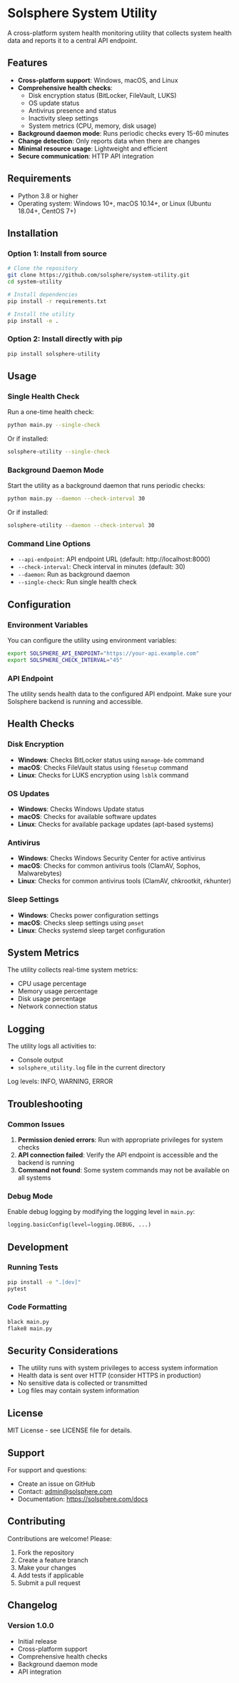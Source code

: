 # Solsphere System Utility

A cross-platform system health monitoring utility that collects system health data and reports it to a central API endpoint.

## Features

- **Cross-platform support**: Windows, macOS, and Linux
- **Comprehensive health checks**:
  - Disk encryption status (BitLocker, FileVault, LUKS)
  - OS update status
  - Antivirus presence and status
  - Inactivity sleep settings
  - System metrics (CPU, memory, disk usage)
- **Background daemon mode**: Runs periodic checks every 15-60 minutes
- **Change detection**: Only reports data when there are changes
- **Minimal resource usage**: Lightweight and efficient
- **Secure communication**: HTTP API integration

## Requirements

- Python 3.8 or higher
- Operating system: Windows 10+, macOS 10.14+, or Linux (Ubuntu 18.04+, CentOS 7+)

## Installation

### Option 1: Install from source

```bash
# Clone the repository
git clone https://github.com/solsphere/system-utility.git
cd system-utility

# Install dependencies
pip install -r requirements.txt

# Install the utility
pip install -e .
```

### Option 2: Install directly with pip

```bash
pip install solsphere-utility
```

## Usage

### Single Health Check

Run a one-time health check:

```bash
python main.py --single-check
```

Or if installed:

```bash
solsphere-utility --single-check
```

### Background Daemon Mode

Start the utility as a background daemon that runs periodic checks:

```bash
python main.py --daemon --check-interval 30
```

Or if installed:

```bash
solsphere-utility --daemon --check-interval 30
```

### Command Line Options

- `--api-endpoint`: API endpoint URL (default: http://localhost:8000)
- `--check-interval`: Check interval in minutes (default: 30)
- `--daemon`: Run as background daemon
- `--single-check`: Run single health check

## Configuration

### Environment Variables

You can configure the utility using environment variables:

```bash
export SOLSPHERE_API_ENDPOINT="https://your-api.example.com"
export SOLSPHERE_CHECK_INTERVAL="45"
```

### API Endpoint

The utility sends health data to the configured API endpoint. Make sure your Solsphere backend is running and accessible.

## Health Checks

### Disk Encryption

- **Windows**: Checks BitLocker status using `manage-bde` command
- **macOS**: Checks FileVault status using `fdesetup` command
- **Linux**: Checks for LUKS encryption using `lsblk` command

### OS Updates

- **Windows**: Checks Windows Update status
- **macOS**: Checks for available software updates
- **Linux**: Checks for available package updates (apt-based systems)

### Antivirus

- **Windows**: Checks Windows Security Center for active antivirus
- **macOS**: Checks for common antivirus tools (ClamAV, Sophos, Malwarebytes)
- **Linux**: Checks for common antivirus tools (ClamAV, chkrootkit, rkhunter)

### Sleep Settings

- **Windows**: Checks power configuration settings
- **macOS**: Checks sleep settings using `pmset`
- **Linux**: Checks systemd sleep target configuration

## System Metrics

The utility collects real-time system metrics:

- CPU usage percentage
- Memory usage percentage
- Disk usage percentage
- Network connection status

## Logging

The utility logs all activities to:

- Console output
- `solsphere_utility.log` file in the current directory

Log levels: INFO, WARNING, ERROR

## Troubleshooting

### Common Issues

1. **Permission denied errors**: Run with appropriate privileges for system checks
2. **API connection failed**: Verify the API endpoint is accessible and the backend is running
3. **Command not found**: Some system commands may not be available on all systems

### Debug Mode

Enable debug logging by modifying the logging level in `main.py`:

```python
logging.basicConfig(level=logging.DEBUG, ...)
```

## Development

### Running Tests

```bash
pip install -e ".[dev]"
pytest
```

### Code Formatting

```bash
black main.py
flake8 main.py
```

## Security Considerations

- The utility runs with system privileges to access system information
- Health data is sent over HTTP (consider HTTPS in production)
- No sensitive data is collected or transmitted
- Log files may contain system information

## License

MIT License - see LICENSE file for details.

## Support

For support and questions:

- Create an issue on GitHub
- Contact: admin@solsphere.com
- Documentation: https://solsphere.com/docs

## Contributing

Contributions are welcome! Please:

1. Fork the repository
2. Create a feature branch
3. Make your changes
4. Add tests if applicable
5. Submit a pull request

## Changelog

### Version 1.0.0
- Initial release
- Cross-platform support
- Comprehensive health checks
- Background daemon mode
- API integration
